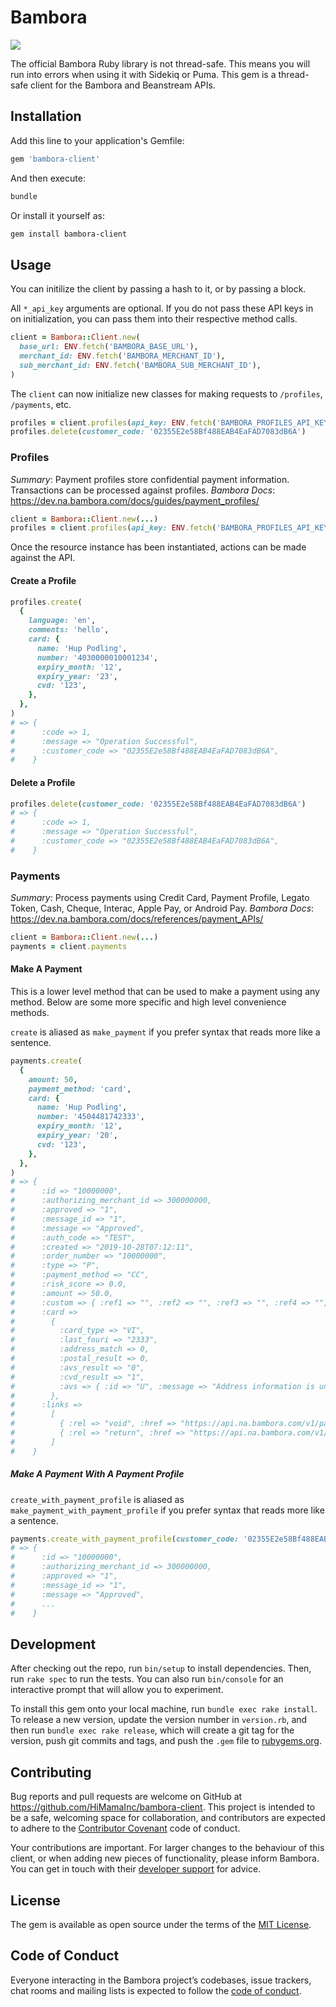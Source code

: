 # Bambora

![](https://github.com/HiMamaInc/bambora-client/workflows/Tests/badge.svg)

The official Bambora Ruby library is not thread-safe. This means you will run into errors when using it with Sidekiq or
Puma. This gem is a thread-safe client for the Bambora and Beanstream APIs.

## Installation

Add this line to your application's Gemfile:

```ruby
gem 'bambora-client'
```

And then execute:

```bash
bundle
```

Or install it yourself as:

```bash
gem install bambora-client
```

## Usage

You can initilize the client by passing a hash to it, or by passing a block.

All `*_api_key` arguments are optional. If you do not pass these API keys in on initialization, you can pass them into their respective method calls.

```ruby
client = Bambora::Client.new(
  base_url: ENV.fetch('BAMBORA_BASE_URL'),
  merchant_id: ENV.fetch('BAMBORA_MERCHANT_ID'),
  sub_merchant_id: ENV.fetch('BAMBORA_SUB_MERCHANT_ID'),
)
```

The `client` can now initialize new classes for making requests to `/profiles`, `/payments`, etc.

```ruby
profiles = client.profiles(api_key: ENV.fetch('BAMBORA_PROFILES_API_KEY'))
profiles.delete(customer_code: '02355E2e58Bf488EAB4EaFAD7083dB6A')
```

### Profiles

*Summary*: Payment profiles store confidential payment information. Transactions can be processed against profiles.
*Bambora Docs*: <https://dev.na.bambora.com/docs/guides/payment_profiles/>

```ruby
client = Bambora::Client.new(...)
profiles = client.profiles(api_key: ENV.fetch('BAMBORA_PROFILES_API_KEY'))
```

Once the resource instance has been instantiated, actions can be made against the API.

#### Create a Profile

```ruby
profiles.create(
  {
    language: 'en',
    comments: 'hello',
    card: {
      name: 'Hup Podling',
      number: '4030000010001234',
      expiry_month: '12',
      expiry_year: '23',
      cvd: '123',
    },
  },
)
# => {
#      :code => 1,
#      :message => "Operation Successful",
#      :customer_code => "02355E2e58Bf488EAB4EaFAD7083dB6A",
#    }
```

#### Delete a Profile

```ruby
profiles.delete(customer_code: '02355E2e58Bf488EAB4EaFAD7083dB6A')
# => {
#      :code => 1,
#      :message => "Operation Successful",
#      :customer_code => "02355E2e58Bf488EAB4EaFAD7083dB6A",
#    }
```

### Payments

*Summary*: Process payments using Credit Card, Payment Profile, Legato Token, Cash, Cheque, Interac, Apple Pay, or
Android Pay.
*Bambora Docs*: <https://dev.na.bambora.com/docs/references/payment_APIs/>

```ruby
client = Bambora::Client.new(...)
payments = client.payments
```

#### Make A Payment

This is a lower level method that can be used to make a payment using any method. Below are some more specific and
high level convenience methods.

`create` is aliased as `make_payment` if you prefer syntax that reads more like a sentence.

```ruby
payments.create(
  {
    amount: 50,
    payment_method: 'card',
    card: {
      name: 'Hup Podling',
      number: '4504481742333',
      expiry_month: '12',
      expiry_year: '20',
      cvd: '123',
    },
  },
)
# => {
#      :id => "10000000",
#      :authorizing_merchant_id => 300000000,
#      :approved => "1",
#      :message_id => "1",
#      :message => "Approved",
#      :auth_code => "TEST",
#      :created => "2019-10-28T07:12:11",
#      :order_number => "10000000",
#      :type => "P",
#      :payment_method => "CC",
#      :risk_score => 0.0,
#      :amount => 50.0,
#      :custom => { :ref1 => "", :ref2 => "", :ref3 => "", :ref4 => "", :ref5 => "" },
#      :card =>
#        {
#          :card_type => "VI",
#          :last_fouri => "2333",
#          :address_match => 0,
#          :postal_result => 0,
#          :avs_result => "0",
#          :cvd_result => "1",
#          :avs => { :id => "U", :message => "Address information is unavailable.", :processed => false }
#        },
#      :links =>
#        [
#          { :rel => "void", :href => "https://api.na.bambora.com/v1/payments/10000000/void", :method => "POST" },
#          { :rel => "return", :href => "https://api.na.bambora.com/v1/payments/10000000/returns", :method => "POST" }
#        ]
#    }
```

##### Make A Payment With A Payment Profile

`create_with_payment_profile` is aliased as `make_payment_with_payment_profile` if you prefer syntax that reads more
like a sentence.

```ruby
payments.create_with_payment_profile(customer_code: '02355E2e58Bf488EAB4EaFAD7083dB6A', amount: 50)
# => {
#      :id => "10000000",
#      :authorizing_merchant_id => 300000000,
#      :approved => "1",
#      :message_id => "1",
#      :message => "Approved",
#      ...
#    }
```

## Development

After checking out the repo, run `bin/setup` to install dependencies. Then, run `rake spec` to run the tests. You can
also run `bin/console` for an interactive prompt that will allow you to experiment.

To install this gem onto your local machine, run `bundle exec rake install`. To release a new version, update the
version number in `version.rb`, and then run `bundle exec rake release`, which will create a git tag for the version,
push git commits and tags, and push the `.gem` file to [rubygems.org](https://rubygems.org).

## Contributing

Bug reports and pull requests are welcome on GitHub at <https://github.com/HiMamaInc/bambora-client>. This project is
intended to be a safe, welcoming space for collaboration, and contributors are expected to adhere to the
[Contributor Covenant](http://contributor-covenant.org) code of conduct.

Your contributions are important. For larger changes to the behaviour of this client, or when adding new pieces of
functionality, please inform Bambora. You can get in touch with their
[developer support](https://dev.na.bambora.com/docs/support/) for advice.

## License

The gem is available as open source under the terms of the [MIT License](https://opensource.org/licenses/MIT).

## Code of Conduct

Everyone interacting in the Bambora project’s codebases, issue trackers, chat rooms and mailing lists is expected to
follow the [code of conduct](https://github.com/HiMamaInc/bambora/blob/master/CODE_OF_CONDUCT.md).
